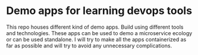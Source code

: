 # Demo apps for learning devops tools

This repo houses different kind of demo apps. Build using different tools and technologies. These apps can be used to demo a microservice ecology or can be used standalone. I will try to make all the apps containerized as far as possible and will try to avoid any unnecessary complications.